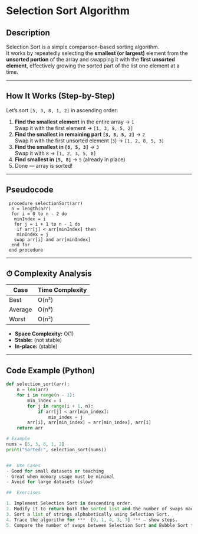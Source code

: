 #  Selection Sort Algorithm

##  Description
Selection Sort is a simple comparison-based sorting algorithm.  
It works by repeatedly selecting the **smallest (or largest)** element from the **unsorted portion** of the array and swapping it with the **first unsorted element**, effectively growing the sorted part of the list one element at a time.

---

##  How It Works (Step-by-Step)
Let’s sort `[5, 3, 8, 1, 2]` in ascending order:

1. **Find the smallest element** in the entire array → `1`  
   Swap it with the first element → `[1, 3, 8, 5, 2]`
2. **Find the smallest in remaining part `[3, 8, 5, 2]`** → `2`  
   Swap it with the first unsorted element (`3`) → `[1, 2, 8, 5, 3]`
3. **Find the smallest in `[8, 5, 3]`** → `3`  
   Swap it with `8` → `[1, 2, 3, 5, 8]`
4. **Find smallest in `[5, 8]`** → `5` (already in place)
5.  Done — array is sorted!

---

##  Pseudocode
```
 procedure selectionSort(arr)
  n = length(arr)
  for i = 0 to n - 2 do
   minIndex = i
   for j = i + 1 to n - 1 do
    if arr[j] < arr[minIndex] then
    minIndex = j
   swap arr[i] and arr[minIndex]
  end for
 end procedure
```

---

## ⏱ Complexity Analysis

| Case    | Time Complexity |
|---------|-----------------|
| Best    | O(n²)           |
| Average | O(n²)           |
| Worst   | O(n²)           |

- **Space Complexity:** O(1)  
- **Stable:**  (not stable)  
- **In-place:** (stable)  

---

##  Code Example (Python)
```python
def selection_sort(arr):
    n = len(arr)
    for i in range(n - 1):
        min_index = i
        for j in range(i + 1, n):
            if arr[j] < arr[min_index]:
                min_index = j
        arr[i], arr[min_index] = arr[min_index], arr[i]
    return arr

# Example
nums = [5, 3, 8, 1, 2]
print("Sorted:", selection_sort(nums))


##  Use Cases
- Good for small datasets or teaching
- Great when memory usage must be minimal
- Avoid for large datasets (slow)

##  Exercises

1. Implement Selection Sort in descending order.
2. Modify it to return both the sorted list and the number of swaps made.
3. Sort a list of strings alphabetically using Selection Sort.
4. Trace the algorithm for ***  [9, 1, 4, 3, 7] *** — show steps.
5. Compare the number of swaps between Selection Sort and Bubble Sort for [4, 3, 2, 1]